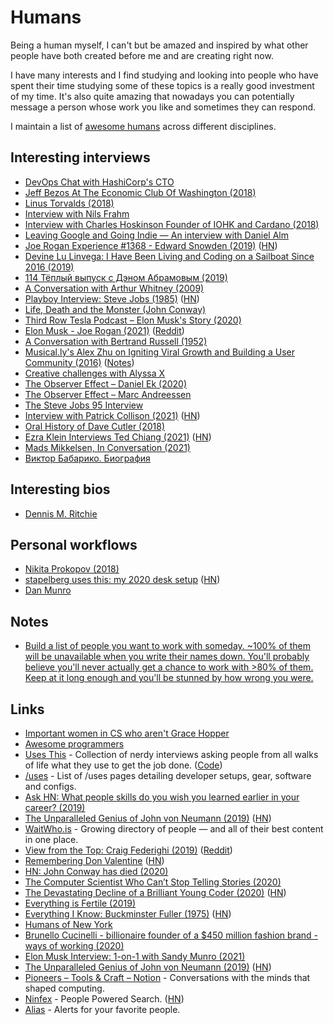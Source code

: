 # Humans

Being a human myself, I can't but be amazed and inspired by what other people have both created before me and are creating right now.

I have many interests and I find studying and looking into people who have spent their time studying some of these topics is a really good investment of my time. It's also quite amazing that nowadays you can potentially message a person whose work you like and sometimes they can respond.

I maintain a list of [awesome humans](https://github.com/learn-anything/humans) across different disciplines.

## Interesting interviews

- [DevOps Chat with HashiCorp's CTO](https://www.youtube.com/watch?v=iV5doaYReyU)
- [Jeff Bezos At The Economic Club Of Washington (2018)](https://www.youtube.com/watch?v=xv_vkA0jsyo)
- [Linus Torvalds (2018)](https://www.youtube.com/watch?v=pQWj2Fgxdrc&t=927s)
- [Interview with Nils Frahm](http://www.tokafi.com/15questions/interview-nils-frahm/)
- [Interview with Charles Hoskinson Founder of IOHK and Cardano (2018)](https://www.youtube.com/watch?v=8-TlaXP0c1s)
- [Leaving Google and Going Indie — An interview with Daniel Alm](https://medium.com/mailbutlerhq/leaving-google-and-going-indie-an-interview-with-daniel-alm-91078268a48b)
- [Joe Rogan Experience #1368 - Edward Snowden (2019)](https://www.youtube.com/watch?v=efs3QRr8LWw) ([HN](https://news.ycombinator.com/item?id=21333063))
- [Devine Lu Linvega: I Have Been Living and Coding on a Sailboat Since 2016 (2019)](https://dev.to/gitnation/devine-lu-linvega-i-have-been-living-and-coding-on-a-sailboat-since-2016-54id)
- [114 Тёплый выпуск с Дэном Абрамовым (2019)](https://www.youtube.com/watch?v=9aXRJ8Z-kxA)
- [A Conversation with Arthur Whitney (2009)](https://queue.acm.org/detail.cfm?id=1531242)
- [Playboy Interview: Steve Jobs (1985)](http://reprints.longform.org/playboy-interview-steve-jobs) ([HN](https://news.ycombinator.com/item?id=21374308))
- [Life, Death and the Monster (John Conway)](https://www.youtube.com/watch?v=xOCe5HUObD4)
- [Third Row Tesla Podcast – Elon Musk's Story (2020)](https://www.youtube.com/watch?v=J9oEc0wCQDE)
- [Elon Musk - Joe Rogan (2021)](https://open.spotify.com/episode/2aB2swgyXqbFA06AxPlFmr?si=a2nlSLSBRmqFCVshh7NIAA) ([Reddit](https://www.reddit.com/r/JoeRogan/comments/lhrk75/1609_elon_musk_the_joe_rogan_experience/))
- [A Conversation with Bertrand Russell (1952)](https://www.youtube.com/watch?v=fb3k6tB-Or8)
- [Musical.ly's Alex Zhu on Igniting Viral Growth and Building a User Community (2016)](https://www.youtube.com/watch?v=wTyg2E44pBA) ([Notes](https://www.notion.so/Alex-Zhu-Musical-ly-TikTok-4631f80fdcc4423a845e145e807d8e2b))
- [Creative challenges with Alyssa X](https://nesslabs.com/alyssa-x-interview)
- [The Observer Effect – Daniel Ek (2020)](https://www.theobservereffect.org/daniel.html)
- [The Observer Effect – Marc Andreessen](https://www.theobservereffect.org/marc.html)
- [The Steve Jobs 95 Interview](https://www.youtube.com/watch?v=M6Oxl5dAnR0)
- [Interview with Patrick Collison (2021)](https://noahpinion.substack.com/p/interview-patrick-collison-co-founder) ([HN](https://news.ycombinator.com/item?id=26385572))
- [Oral History of Dave Cutler (2018)](https://www.youtube.com/watch?v=29RkHH-psrY)
- [Ezra Klein Interviews Ted Chiang (2021)](https://www.nytimes.com/2021/03/30/podcasts/ezra-klein-podcast-ted-chiang-transcript.html) ([HN](https://news.ycombinator.com/item?id=26768327))
- [Mads Mikkelsen, In Conversation (2021)](https://www.vulture.com/article/mads-mikkelsen-in-conversation.html)
- [Виктор Бабарико. Биография](https://www.youtube.com/watch?v=v7q_SKxNtW8)

## Interesting bios

- [Dennis M. Ritchie](http://cm.bell-labs.co/who/dmr/)

## Personal workflows

- [Nikita Prokopov (2018)](https://usesthis.com/interviews/nikita.prokopov/)
- [stapelberg uses this: my 2020 desk setup](https://michael.stapelberg.ch/posts/2020-05-23-desk-setup/) ([HN](https://news.ycombinator.com/item?id=23282784))
- [Dan Munro](https://danmunro.com/recommendations/)

## Notes

- [Build a list of people you want to work with someday. ~100% of them will be unavailable when you write their names down. You'll probably believe you'll never actually get a chance to work with >80% of them. Keep at it long enough and you'll be stunned by how wrong you were.](https://twitter.com/julianweisser/status/1292077164645367808)

## Links

- [Important women in CS who aren't Grace Hopper](https://www.hillelwayne.com/post/important-women-in-cs/)
- [Awesome programmers](https://github.com/rekihattori/awesome-programmers)
- [Uses This](https://usesthis.com/) - Collection of nerdy interviews asking people from all walks of life what they use to get the job done. ([Code](https://github.com/waferbaby/usesthis/))
- [/uses](https://uses.tech/) - List of /uses pages detailing developer setups, gear, software and configs.
- [Ask HN: What people skills do you wish you learned earlier in your career? (2019)](https://news.ycombinator.com/item?id=20503813)
- [The Unparalleled Genius of John von Neumann (2019)](https://medium.com/cantors-paradise/the-unparalleled-genius-of-john-von-neumann-791bb9f42a2d) ([HN](https://news.ycombinator.com/item?id=21542753))
- [WaitWho.is](https://waitwho.is/) - Growing directory of people — and all of their best content in one place.
- [View from the Top: Craig Federighi (2019)](https://www.youtube.com/watch?v=43sjym5ZS68) ([Reddit](https://www.reddit.com/r/apple/comments/hhvenj/life_advice_from_craig_federighi_uc_berkeley_hour/))
- [Remembering Don Valentine](https://www.sequoiacap.com/article/remembering-don-valentine/) ([HN](https://news.ycombinator.com/item?id=21359239))
- [HN: John Conway has died (2020)](https://news.ycombinator.com/item?id=22843306)
- [The Computer Scientist Who Can’t Stop Telling Stories (2020)](https://www.quantamagazine.org/computer-scientist-donald-knuth-cant-stop-telling-stories-20200416/)
- [The Devastating Decline of a Brilliant Young Coder (2020)](https://www.wired.com/story/lee-holloway-devastating-decline-brilliant-young-coder/) ([HN](https://news.ycombinator.com/item?id=22878136))
- [Everything is Fertile (2019)](http://nickcammarata.com/writing/everything-is-fertile)
- [Everything I Know: Buckminster Fuller (1975)](https://www.bfi.org/about-fuller/resources/everything-i-know) ([HN](https://news.ycombinator.com/item?id=23745671))
- [Humans of New York](https://www.humansofnewyork.com/)
- [Brunello Cucinelli - billionaire founder of a \$450 million fashion brand - ways of working (2020)](https://twitter.com/david_perell/status/1315426534900092929)
- [Elon Musk Interview: 1-on-1 with Sandy Munro (2021)](https://www.youtube.com/watch?v=YAtLTLiqNwg)
- [The Unparalleled Genius of John von Neumann (2019)](https://www.cantorsparadise.com/the-unparalleled-genius-of-john-von-neumann-791bb9f42a2d) ([HN](https://news.ycombinator.com/item?id=26695502))
- [Pioneers – Tools & Craft – Notion](https://www.notion.so/blog/topic/pioneers) - Conversations with the minds that shaped computing.
- [Ninfex](https://ninfex.com/hello) - People Powered Search. ([HN](https://news.ycombinator.com/item?id=27316752))
- [Alias](https://alias.co/) - Alerts for your favorite people.
